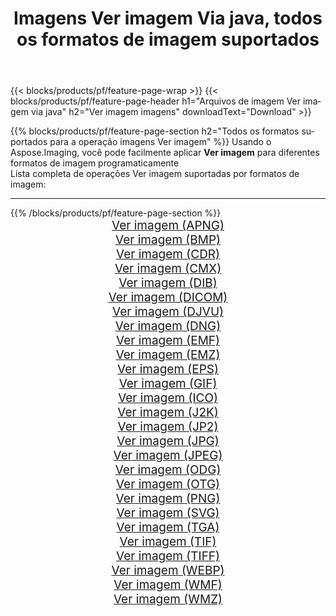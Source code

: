 ﻿---
title: Imagens Ver imagem Via java, todos os formatos de imagem suportados 
weight: 3920
url: /pt/java/viewer 
lang: pt
langdirlevel: 2
locales: zh-hans,ja,it,ru,de,es,fr,nl,id,lt,pl,pt,vi,tr,ko,zh-hant,ar,hi,th,sv,cs,uk,he
description: Usando Aspose.Imaging, você pode facilmente imagens Ver imagem Via java
---

{{< blocks/products/pf/feature-page-wrap >}}
{{< blocks/products/pf/feature-page-header h1="Arquivos de imagem Ver imagem via java" h2="Ver imagem imagens" downloadText="Download" >}}


{{% blocks/products/pf/feature-page-section  h2="Todos os formatos suportados para a operação imagens Ver imagem" %}}
Usando o Aspose.Imaging, você pode facilmente aplicar **Ver imagem** para diferentes formatos de imagem programaticamente
<br/>
Lista completa de operações Ver imagem suportadas por formatos de imagem:
<hr/>
{{% /blocks/products/pf/feature-page-section %}}
<div class="container-fluid productfamilypage bg-gray">
    <div class="convertypes bg-gray agp-content section">
        <div class="container">
		<div class="row other-converters" style="gap: 10px;font-size: 19px;text-align:center;">
		    <div class='col-md-2 other-converter remove-lp remove-rp'><a href="/imaging/pt/java/viewer/apng" style="padding:15px;">Ver imagem (APNG)</a></div><div class='col-md-2 other-converter remove-lp remove-rp'><a href="/imaging/pt/java/viewer/bmp" style="padding:15px;">Ver imagem (BMP)</a></div><div class='col-md-2 other-converter remove-lp remove-rp'><a href="/imaging/pt/java/viewer/cdr" style="padding:15px;">Ver imagem (CDR)</a></div><div class='col-md-2 other-converter remove-lp remove-rp'><a href="/imaging/pt/java/viewer/cmx" style="padding:15px;">Ver imagem (CMX)</a></div><div class='col-md-2 other-converter remove-lp remove-rp'><a href="/imaging/pt/java/viewer/dib" style="padding:15px;">Ver imagem (DIB)</a></div><div class='col-md-2 other-converter remove-lp remove-rp'><a href="/imaging/pt/java/viewer/dicom" style="padding:15px;">Ver imagem (DICOM)</a></div><div class='col-md-2 other-converter remove-lp remove-rp'><a href="/imaging/pt/java/viewer/djvu" style="padding:15px;">Ver imagem (DJVU)</a></div><div class='col-md-2 other-converter remove-lp remove-rp'><a href="/imaging/pt/java/viewer/dng" style="padding:15px;">Ver imagem (DNG)</a></div><div class='col-md-2 other-converter remove-lp remove-rp'><a href="/imaging/pt/java/viewer/emf" style="padding:15px;">Ver imagem (EMF)</a></div><div class='col-md-2 other-converter remove-lp remove-rp'><a href="/imaging/pt/java/viewer/emz" style="padding:15px;">Ver imagem (EMZ)</a></div><div class='col-md-2 other-converter remove-lp remove-rp'><a href="/imaging/pt/java/viewer/eps" style="padding:15px;">Ver imagem (EPS)</a></div><div class='col-md-2 other-converter remove-lp remove-rp'><a href="/imaging/pt/java/viewer/gif" style="padding:15px;">Ver imagem (GIF)</a></div><div class='col-md-2 other-converter remove-lp remove-rp'><a href="/imaging/pt/java/viewer/ico" style="padding:15px;">Ver imagem (ICO)</a></div><div class='col-md-2 other-converter remove-lp remove-rp'><a href="/imaging/pt/java/viewer/j2k" style="padding:15px;">Ver imagem (J2K)</a></div><div class='col-md-2 other-converter remove-lp remove-rp'><a href="/imaging/pt/java/viewer/jp2" style="padding:15px;">Ver imagem (JP2)</a></div><div class='col-md-2 other-converter remove-lp remove-rp'><a href="/imaging/pt/java/viewer/jpg" style="padding:15px;">Ver imagem (JPG)</a></div><div class='col-md-2 other-converter remove-lp remove-rp'><a href="/imaging/pt/java/viewer/jpeg" style="padding:15px;">Ver imagem (JPEG)</a></div><div class='col-md-2 other-converter remove-lp remove-rp'><a href="/imaging/pt/java/viewer/odg" style="padding:15px;">Ver imagem (ODG)</a></div><div class='col-md-2 other-converter remove-lp remove-rp'><a href="/imaging/pt/java/viewer/otg" style="padding:15px;">Ver imagem (OTG)</a></div><div class='col-md-2 other-converter remove-lp remove-rp'><a href="/imaging/pt/java/viewer/png" style="padding:15px;">Ver imagem (PNG)</a></div><div class='col-md-2 other-converter remove-lp remove-rp'><a href="/imaging/pt/java/viewer/svg" style="padding:15px;">Ver imagem (SVG)</a></div><div class='col-md-2 other-converter remove-lp remove-rp'><a href="/imaging/pt/java/viewer/tga" style="padding:15px;">Ver imagem (TGA)</a></div><div class='col-md-2 other-converter remove-lp remove-rp'><a href="/imaging/pt/java/viewer/tif" style="padding:15px;">Ver imagem (TIF)</a></div><div class='col-md-2 other-converter remove-lp remove-rp'><a href="/imaging/pt/java/viewer/tiff" style="padding:15px;">Ver imagem (TIFF)</a></div><div class='col-md-2 other-converter remove-lp remove-rp'><a href="/imaging/pt/java/viewer/webp" style="padding:15px;">Ver imagem (WEBP)</a></div><div class='col-md-2 other-converter remove-lp remove-rp'><a href="/imaging/pt/java/viewer/wmf" style="padding:15px;">Ver imagem (WMF)</a></div><div class='col-md-2 other-converter remove-lp remove-rp'><a href="/imaging/pt/java/viewer/wmz" style="padding:15px;">Ver imagem (WMZ)</a></div>
                </div>
        </div>
    </div>
</div>
<br/>
